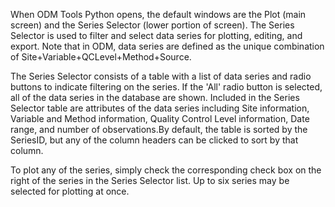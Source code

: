 When ODM Tools Python opens, the default windows are the Plot (main screen) and the Series Selector (lower portion of screen). The Series Selector is used to filter and select data series for plotting, editing, and export. Note that in ODM, data series are defined as the unique combination of Site+Variable+QCLevel+Method+Source.  

The Series Selector consists of a table with a list of data series and radio buttons to indicate filtering on the series. If the 'All' radio button is selected, all of the data series in the database are shown. Included in the Series Selector table are attributes of the data series including Site information, Variable and Method information, Quality Control Level information, Date range, and number of observations.By default, the table is sorted by the SeriesID, but any of the column headers can be clicked to sort by that column.

To plot any of the series, simply check the corresponding check box on the right of the series in the Series Selector list. Up to six series may be selected for plotting at once. 